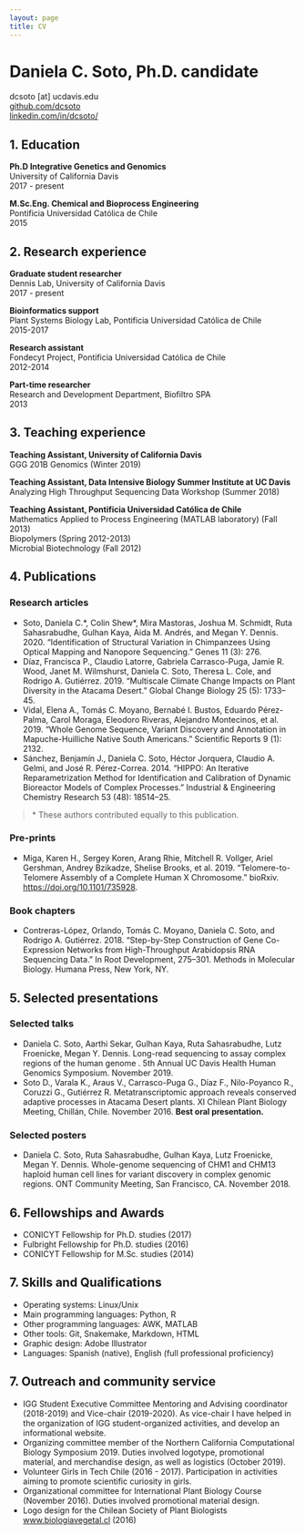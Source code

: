 ```yaml
---
layout: page
title: CV
---
```


# Daniela C. Soto, Ph.D. candidate

dcsoto [at] ucdavis.edu <br/>
[github.com/dcsoto](https://github.com/dcsoto) <br/>
[linkedin.com/in/dcsoto/](https://www.linkedin.com/in/dcsoto/) <br/>

## 1. Education

**Ph.D Integrative Genetics and Genomics** <br/>
University of California Davis <br/>
2017 - present <br/>

**M.Sc.Eng. Chemical and Bioprocess Engineering** <br/>
Pontificia Universidad Católica de Chile <br/>
2015 <br/>

## 2. Research experience

**Graduate student researcher** <br/>
Dennis Lab, University of California Davis <br/>
2017 - present <br/>

**Bioinformatics support** <br/>
Plant Systems Biology Lab, Pontificia Universidad Católica de Chile <br/>
2015-2017 <br/>

**Research assistant** <br/>
Fondecyt Project, Pontificia Universidad Católica de Chile <br/>
2012-2014 <br/>

**Part-time researcher** <br/>
Research and Development Department, Biofiltro SPA <br/>
2013 <br/>


## 3. Teaching experience

**Teaching Assistant, University of California Davis** <br/>
GGG 201B Genomics (Winter 2019) <br/>

**Teaching Assistant, Data Intensive Biology Summer Institute at UC Davis** <br/>
Analyzing High Throughput Sequencing Data Workshop (Summer 2018) <br/>

**Teaching Assistant, Pontificia Universidad Católica de Chile** <br/>
Mathematics Applied to Process Engineering (MATLAB laboratory) (Fall 2013) <br/>
Biopolymers (Spring 2012-2013) <br/>
Microbial Biotechnology (Fall 2012) <br/>

## 4. Publications

### Research articles

* Soto, Daniela C.\*, Colin Shew\*, Mira Mastoras, Joshua M. Schmidt, Ruta Sahasrabudhe, Gulhan Kaya, Aida M. Andrés, and Megan Y. Dennis. 2020. “Identification of Structural Variation in Chimpanzees Using Optical Mapping and Nanopore Sequencing.” Genes 11 (3): 276.
* Díaz, Francisca P., Claudio Latorre, Gabriela Carrasco-Puga, Jamie R. Wood, Janet M. Wilmshurst, Daniela C. Soto, Theresa L. Cole, and Rodrigo A. Gutiérrez. 2019. “Multiscale Climate Change Impacts on Plant Diversity in the Atacama Desert.” Global Change Biology 25 (5): 1733–45.
* Vidal, Elena A., Tomás C. Moyano, Bernabé I. Bustos, Eduardo Pérez-Palma, Carol Moraga, Eleodoro Riveras, Alejandro Montecinos, et al. 2019. “Whole Genome Sequence, Variant Discovery and Annotation in Mapuche-Huilliche Native South Americans.” Scientific Reports 9 (1): 2132.
* Sánchez, Benjamín J., Daniela C. Soto, Héctor Jorquera, Claudio A. Gelmi, and José R. Pérez-Correa. 2014. “HIPPO: An Iterative Reparametrization Method for Identification and Calibration of Dynamic Bioreactor Models of Complex Processes.” Industrial & Engineering Chemistry Research 53 (48): 18514–25.

> \* These authors contributed equally to this publication.

### Pre-prints

* Miga, Karen H., Sergey Koren, Arang Rhie, Mitchell R. Vollger, Ariel Gershman, Andrey Bzikadze, Shelise Brooks, et al. 2019. “Telomere-to-Telomere Assembly of a Complete Human X Chromosome.” bioRxiv. https://doi.org/10.1101/735928.

### Book chapters

* Contreras-López, Orlando, Tomás C. Moyano, Daniela C. Soto, and Rodrigo A. Gutiérrez. 2018. “Step-by-Step Construction of Gene Co-Expression Networks from High-Throughput Arabidopsis RNA Sequencing Data.” In Root Development, 275–301. Methods in Molecular Biology. Humana Press, New York, NY.

## 5. Selected presentations

### Selected talks

* Daniela C. Soto, Aarthi Sekar, Gulhan Kaya, Ruta Sahasrabudhe, Lutz Froenicke, Megan Y. Dennis. Long-read sequencing to assay complex regions of the human genome . 5th Annual UC Davis Health Human Genomics Symposium. November 2019.
* Soto D., Varala K., Araus V., Carrasco-Puga G., Díaz F., Nilo-Poyanco R., Coruzzi G., Gutiérrez R. Metatranscriptomic approach reveals conserved adaptive processes in Atacama Desert plants. XI Chilean Plant Biology Meeting, Chillán, Chile. November 2016. **Best oral presentation.**

### Selected posters

* Daniela C. Soto, Ruta Sahasrabudhe, Gulhan Kaya, Lutz Froenicke, Megan Y. Dennis. Whole-genome sequencing of CHM1 and CHM13 haploid human cell lines for variant discovery in complex genomic regions. ONT Community Meeting, San Francisco, CA. November 2018.

## 6. Fellowships and Awards

- CONICYT Fellowship for Ph.D. studies (2017)
- Fulbright Fellowship for Ph.D. studies (2016)
- CONICYT Fellowship for M.Sc. studies (2014)

## 7. Skills and Qualifications

- Operating systems: Linux/Unix
- Main programming languages: Python, R
- Other programming languages: AWK, MATLAB
- Other tools: Git, Snakemake, Markdown, HTML
- Graphic design: Adobe Illustrator
- Languages: Spanish (native), English (full professional proficiency)

## 7. Outreach and community service

- IGG Student Executive Committee Mentoring and Advising coordinator (2018-2019) and Vice-chair (2019-2020). As vice-chair I have helped in the organization of IGG student-organized activities, and develop an informational website.
- Organizing committee member of the Northern California Computational Biology Symposium 2019. Duties involved logotype, promotional material, and merchandise design, as well as logistics (October 2019).
- Volunteer Girls in Tech Chile (2016 - 2017). Participation in activities aiming to promote scientific curiosity in girls.
- Organizational committee for International Plant Biology Course (November 2016). Duties involved promotional material design.
- Logo design for the Chilean Society of Plant Biologists www.biologiavegetal.cl (2016)
